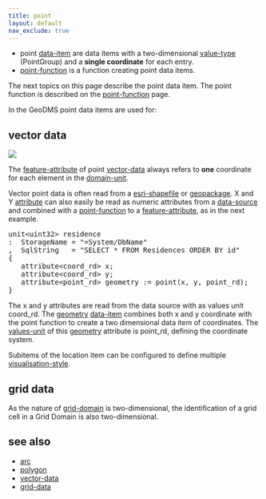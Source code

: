 ```yaml
---
title: point
layout: default
nav_exclude: true
---
```

- point [data-item](data-item) are data items with a two-dimensional [value-type](value-type) (PointGroup) and a **single coordinate** for each entry.
- [point-function](point-function) is a function creating point data items.

The next topics on this page describe the point data item. The point function is described on the [point-function](point-function) page.

In the GeoDMS point data items are used for:

## vector data

![](../assets/img/GUI/point_format.png)

The [feature-attribute](feature-attribute) of point [vector-data](vector-data) always refers to **one** coordinate for each element in the [domain-unit](domain-unit).

Vector point data is often read from a [esri-shapefile](esri-shapefile) or [geopackage](geopackage). X and Y [attribute](attribute) can also easily be read as numeric attributes from a [data-source](data-source) and combined with a [point-function](point-function) to a [feature-attribute](feature-attribute), as in the next example.

<pre>
unit&lt;uint32&gt; residence
:  StorageName = "=System/DbName"
,  SqlString   = "SELECT * FROM Residences ORDER BY id"
{
   attribute&lt;coord_rd&gt; x;
   attribute&lt;coord_rd&gt; y;
   attribute&lt;point_rd&gt; geometry := point(x, y, point_rd);
}
</pre>

The x and y attributes are read from the data source with as values unit coord_rd. The [geometry](geometry) [data-item](data-item) combines both x and y
coordinate with the point function to create a two dimensional data item of coordinates. The [values-unit](values-unit) of this [geometry](geometry) attribute is
point_rd, defining the coordinate system.

Subitems of the location item can be configured to define multiple [visualisation-style](visualisation-style).

## grid data

As the nature of [grid-domain](grid-domain) is two-dimensional, the identification of a grid cell in a Grid Domain is also two-dimensional.

## see also
- [arc](arc)
- [polygon](polygon)
- [vector-data](vector-data)
- [grid-data](grid-data)